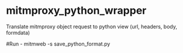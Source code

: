 # mitmproxy_python_wrapper
Translate mitmproxy object request to python view (url, headers, body, formdata)

#Run - mitmweb -s save_python_format.py
